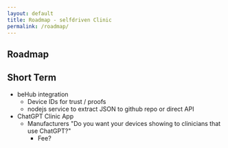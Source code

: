 ```yaml
---
layout: default
title: Roadmap - selfdriven Clinic
permalink: /roadmap/
---
```


## Roadmap

## Short Term
- beHub integration
    - Device IDs for trust / proofs
    - nodejs service to extract JSON to github repo or direct API
- ChatGPT Clinic App 
    - Manufacturers "Do you want your devices showing to clinicians that use ChatGPT?" 
        - Fee?


